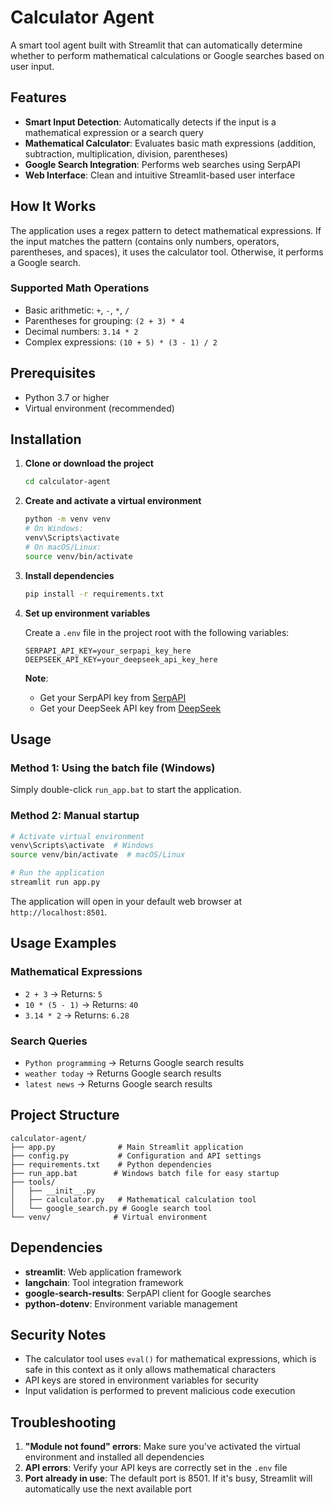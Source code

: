 # Calculator Agent

A smart tool agent built with Streamlit that can automatically determine whether to perform mathematical calculations or Google searches based on user input.

## Features

- **Smart Input Detection**: Automatically detects if the input is a mathematical expression or a search query
- **Mathematical Calculator**: Evaluates basic math expressions (addition, subtraction, multiplication, division, parentheses)
- **Google Search Integration**: Performs web searches using SerpAPI
- **Web Interface**: Clean and intuitive Streamlit-based user interface

## How It Works

The application uses a regex pattern to detect mathematical expressions. If the input matches the pattern (contains only numbers, operators, parentheses, and spaces), it uses the calculator tool. Otherwise, it performs a Google search.

### Supported Math Operations
- Basic arithmetic: `+`, `-`, `*`, `/`
- Parentheses for grouping: `(2 + 3) * 4`
- Decimal numbers: `3.14 * 2`
- Complex expressions: `(10 + 5) * (3 - 1) / 2`

## Prerequisites

- Python 3.7 or higher
- Virtual environment (recommended)

## Installation

1. **Clone or download the project**
   ```bash
   cd calculator-agent
   ```

2. **Create and activate a virtual environment**
   ```bash
   python -m venv venv
   # On Windows:
   venv\Scripts\activate
   # On macOS/Linux:
   source venv/bin/activate
   ```

3. **Install dependencies**
   ```bash
   pip install -r requirements.txt
   ```

4. **Set up environment variables**
   
   Create a `.env` file in the project root with the following variables:
   ```
   SERPAPI_API_KEY=your_serpapi_key_here
   DEEPSEEK_API_KEY=your_deepseek_api_key_here
   ```
   
   **Note**: 
   - Get your SerpAPI key from [SerpAPI](https://serpapi.com/)
   - Get your DeepSeek API key from [DeepSeek](https://platform.deepseek.com/)

## Usage

### Method 1: Using the batch file (Windows)
Simply double-click `run_app.bat` to start the application.

### Method 2: Manual startup
```bash
# Activate virtual environment
venv\Scripts\activate  # Windows
source venv/bin/activate  # macOS/Linux

# Run the application
streamlit run app.py
```

The application will open in your default web browser at `http://localhost:8501`.

## Usage Examples

### Mathematical Expressions
- `2 + 3` → Returns: `5`
- `10 * (5 - 1)` → Returns: `40`
- `3.14 * 2` → Returns: `6.28`

### Search Queries
- `Python programming` → Returns Google search results
- `weather today` → Returns Google search results
- `latest news` → Returns Google search results

## Project Structure

```
calculator-agent/
├── app.py              # Main Streamlit application
├── config.py           # Configuration and API settings
├── requirements.txt    # Python dependencies
├── run_app.bat        # Windows batch file for easy startup
├── tools/
│   ├── __init__.py
│   ├── calculator.py   # Mathematical calculation tool
│   └── google_search.py # Google search tool
└── venv/              # Virtual environment
```

## Dependencies

- **streamlit**: Web application framework
- **langchain**: Tool integration framework
- **google-search-results**: SerpAPI client for Google searches
- **python-dotenv**: Environment variable management

## Security Notes

- The calculator tool uses `eval()` for mathematical expressions, which is safe in this context as it only allows mathematical characters
- API keys are stored in environment variables for security
- Input validation is performed to prevent malicious code execution

## Troubleshooting

1. **"Module not found" errors**: Make sure you've activated the virtual environment and installed all dependencies
2. **API errors**: Verify your API keys are correctly set in the `.env` file
3. **Port already in use**: The default port is 8501. If it's busy, Streamlit will automatically use the next available port

